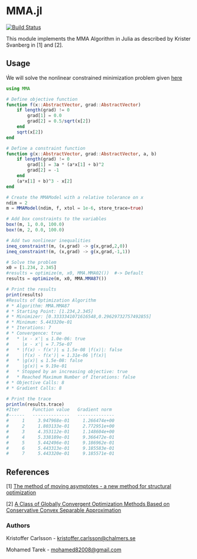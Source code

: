 # MMA.jl

[![Build Status](https://travis-ci.org/KristofferC/MMA.jl.svg?branch=master)](https://travis-ci.org/KristofferC/MMA.jl)

This module implements the MMA Algorithm in Julia as described by Krister Svanberg in [1] and [2].

## Usage

Ẁe will solve the nonlinear constrained minimization problem given [here](http://ab-initio.mit.edu/wiki/index.php/NLopt_Tutorial)

```julia
using MMA

# Define objective function
function f(x::AbstractVector, grad::AbstractVector)
    if length(grad) != 0
        grad[1] = 0.0
        grad[2] = 0.5/sqrt(x[2])
    end
    sqrt(x[2])
end

# Define a constraint function
function g(x::AbstractVector, grad::AbstractVector, a, b)
    if length(grad) != 0
        grad[1] = 3a * (a*x[1] + b)^2
        grad[2] = -1
    end
    (a*x[1] + b)^3 - x[2]
end

# Create the MMAModel with a relative tolerance on x
ndim = 2
m = MMAModel(ndim, f, xtol = 1e-6, store_trace=true)

# Add box constraints to the variables
box!(m, 1, 0.0, 100.0)
box!(m, 2, 0.0, 100.0)

# Add two nonlinear inequalities
ineq_constraint!(m, (x,grad) -> g(x,grad,2,0))
ineq_constraint!(m, (x,grad) -> g(x,grad,-1,1))

# Solve the problem
x0 = [1.234, 2.345]
#results = optimize(m, x0, MMA.MMA02())  #-> Default
results = optimize(m, x0, MMA.MMA87())

# Print the results
print(results)
#Results of Optimization Algorithm
# * Algorithm: MMA.MMA87
# * Starting Point: [1.234,2.345]
# * Minimizer: [0.3333341071616548,0.29629732757492855]
# * Minimum: 5.443320e-01
# * Iterations: 7
# * Convergence: true
#   * |x - x'| ≤ 1.0e-06: true
#     |x - x'| = 7.75e-07
#   * |f(x) - f(x')| ≤ 1.5e-08 |f(x)|: false
#     |f(x) - f(x')| = 1.31e-06 |f(x)|
#   * |g(x)| ≤ 1.5e-08: false
#     |g(x)| = 9.19e-01
#   * Stopped by an increasing objective: true
#   * Reached Maximum Number of Iterations: false
# * Objective Calls: 8
# * Gradient Calls: 8

# Print the trace
println(results.trace)
#Iter     Function value   Gradient norm
#------   --------------   --------------
#     1     3.947968e-01     1.266474e+00
#     2     1.803133e-01     2.772951e+00
#     3     4.353112e-01     1.148604e+00
#     4     5.338189e-01     9.366472e-01
#     5     5.442496e-01     9.186962e-01
#     6     5.443313e-01     9.185583e-01
#     7     5.443320e-01     9.185571e-01
```

## References
[1] [The method of moving asymptotes - a new method for structural optimization](http://www.researchgate.net/publication/227631828_The_method_of_moving_asymptotesa_new_method_for_structural_optimization)

[2] [A Class of Globally Convergent Optimization Methods Based on Conservative Convex Separable Approximation](https://epubs.siam.org/doi/10.1137/S1052623499362822)

### Authors
Kristoffer Carlsson - kristoffer.carlsson@chalmers.se

Mohamed Tarek - mohamed82008@gmail.com
